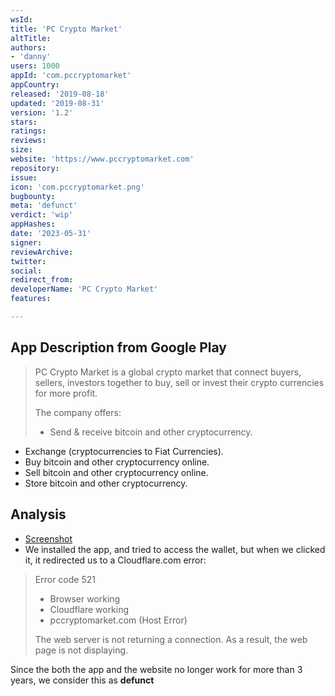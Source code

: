 ```yaml
---
wsId: 
title: 'PC Crypto Market'
altTitle: 
authors:
- 'danny'
users: 1000
appId: 'com.pccryptomarket'
appCountry: 
released: '2019-08-18'
updated: '2019-08-31'
version: '1.2'
stars: 
ratings: 
reviews: 
size: 
website: 'https://www.pccryptomarket.com'
repository: 
issue: 
icon: 'com.pccryptomarket.png'
bugbounty: 
meta: 'defunct'
verdict: 'wip'
appHashes: 
date: '2023-05-31'
signer: 
reviewArchive: 
twitter: 
social: 
redirect_from: 
developerName: 'PC Crypto Market'
features: 

---
```


## App Description from Google Play 

> PC Crypto Market is a global crypto market that connect buyers, sellers, investors together to buy, sell or invest their crypto currencies for more profit.
>
> The company offers:
> 
> - Send & receive bitcoin and other cryptocurrency.
- Exchange (cryptocurrencies to Fiat Currencies).
- Buy bitcoin and other cryptocurrency online.
- Sell bitcoin and other cryptocurrency online.
- Store bitcoin and other cryptocurrency.

## Analysis

- [Screenshot](https://twitter.com/BitcoinWalletz/status/1663835605325709313) 
- We installed the app, and tried to access the wallet, but when we clicked it, it redirected us to a Cloudflare.com error: 

> Error code 521 
>
> - Browser working 
> - Cloudflare working 
> - pccryptomarket.com (Host Error)
>
> The web server is not returning a connection. As a result, the web page is not displaying. 

Since the both the app and the website no longer work for more than 3 years, we consider this as **defunct**
